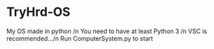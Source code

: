 # TryHrd-OS
My OS made in python /n
You need to have at least Python 3 /n 
VSC is recommended.../n
Run ComputerSystem.py to start
